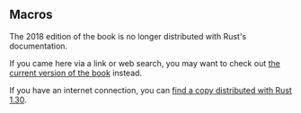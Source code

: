 ## Macros

The 2018 edition of the book is no longer distributed with Rust's documentation.

If you came here via a link or web search, you may want to check out [the current
version of the book](../index.html) instead.

If you have an internet connection, you can [find a copy distributed with
Rust
1.30](https://doc.rust-lang.org/1.30.0/book/2018-edition/ch19-06-macros.html).